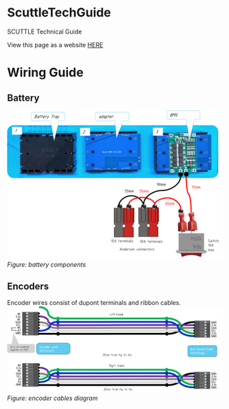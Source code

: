 # ScuttleTechGuide
SCUTTLE Technical Guide

View this page as a website [HERE](https://docsify-this.net/?basePath=https://raw.githubusercontent.com/dmalawey/ScuttleTechGuide/main&sidebar=true#/?show-page-options=true)

# Wiring Guide
## Battery
![encoders](image/wg_battery.png)
_Figure: battery components_

## Encoders
Encoder wires consist of dupont terminals and ribbon cables.
![encoders](image/wg_cable_encoder.png)
_Figure: encoder cables diagram_
